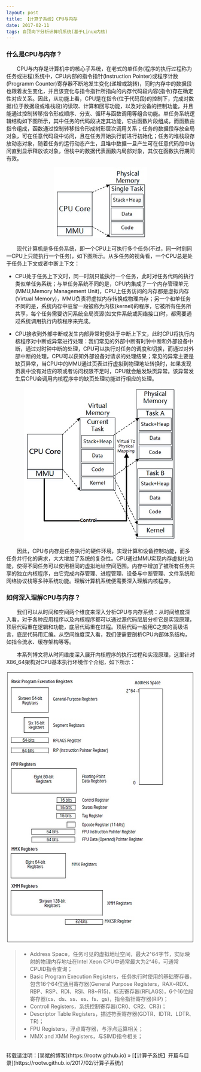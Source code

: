 ```yaml
---
layout: post
title: 【计算子系统】CPU与内存
date: 2017-02-11
tags: 自顶向下分析计算机系统(基于Linux内核)
---
```


### 什么是CPU与内存？

&emsp;&emsp;CPU与内存是计算机中的核心子系统，在老式的单任务(程序的执行过程称为任务或进程)系统中，CPU内部的指令指针(Instruction Pointer)或程序计数(Programm Counter)寄存器不断地发生变化(递增或跳转)，同时内存中的数据段也跟着发生变化，并且该变化与指令指针所指向的内存代码段内容(指令)存在确定性对应关系。因此，从功能上看，CPU是在指令(位于代码段)的控制下，完成对数据(位于数据段或堆栈段)的读取、计算和回写功能，以及对设备的控制功能，并且能通过控制转移指令形成顺序、分支、循环与函数调用等组合功能。单任务系统逻辑结构如下图所示，其中任务的代码段决定其功能，它由函数片段组成，而函数由指令组成，函数通过控制转移指令形成树形层次调用关系；任务的数据段存放全局对象，可在任意代码段中访问，且在任务开始执行前进行初始化；任务的堆栈段存放动态对象，随着任务的运行动态产生，且堆中数据一旦产生可在任意代码段中访问直到显示释放该对象，但栈中的数据代表函数内局部对象，其仅在函数执行期间有效。

<div align="center">                                                             
    <img src="/images/posts/i440fx/CPU_single.jpg" height="190" width="250">  
</div>

&emsp;&emsp;现代计算机是多任务系统，即一个CPU上可执行多个任务(不过，同一时刻同一CPU上只能执行一个任务)，如下图所示。从多任务的视角看，一个CPU总是处于任务上下文或者中断上下文：

* CPU处于任务上下文时，同一时刻只能执行一个任务，此时对任务代码的执行类似单任务系统；与单任务系统不同的是，CPU内集成了一个内存管理单元(MMU,Memory Management Unit)，CPU上任务访问的内存都是虚拟内存(Virtual Memory)，MMU负责将虚拟内存转换成物理内存；另一个和单任务不同的是，系统内存中驻留一段被称为内核(kernel)的程序，它被所有任务所共享，每个任务需要访问系统全局资源(如文件系统或网络接口)时，都需要通过系统调用执行内核程序来完成。

* CPU接收到外部中断或发生内部异常时便处于中断上下文，此时CPU将执行内核程序对中断或异常进行处理：我们常见的外部中断有时钟中断和外部设备中断，通过对时钟中断的处理，CPU可以执行对任务的调度和切换，而通过对外部中断的处理，CPU可以获知外部设备对请求的处理结果；常见的异常主要是缺页异常，当CPU中的MMU通过页表进行虚拟到物理地址转换时，如果发现页表中没有对应的项或者访问权限不足时，CPU就会触发缺页异常。该异常发生后CPU会调用内核程序中的缺页处理功能进行相应的处理。

<div align="center">                                                                
    <img src="/images/posts/i440fx/CPU_multitask.jpg" height="410" width="410">     
</div>

&emsp;&emsp;因此，CPU与内存是任务执行的硬件环境，实现计算和设备控制功能，而多任务并行化的需求，大大增加了系统的复杂性。CPU通过MMU实现内存虚拟化功能，使得不同任务可以使用相同的虚拟地址空间范围。内存中增加了被所有任务共享的独立内核程序，由它完成内存管理、进程管理、设备与中断管理、文件系统和网络协议栈等多种系统功能。理解计算机系统便需要深入理解内核程序。

### 如何深入理解CPU与内存？

&emsp;&emsp;我们可以从时间和空间两个维度来深入分析CPU与内存系统：从时间维度深入看，对于各种应用程序以及内核程序都可以通过源代码层层分析它是实现原理，顶层代码重在逻辑和功能，底层代码重在过程。顶层代码一般用C之类的高级语言，底层代码用汇编。从空间维度深入看，我们便需要剖析CPU内部体系结构，如指令流水、缓存架构等等。

&emsp;&emsp;本系列博文将从时间维度深入展开内核程序的执行过程和实现原理，这里针对X86_64架构对CPU基本执行环境作个介绍，如下所示：

<div align="center">                                                             
    <img src="/images/posts/i440fx/CPU_x86_64.jpg" height="730" width="590">  
</div> 

>* Address Space，任务可见的虚拟地址空间，最大2^64字节，实际映射的物理内存地址在Intel Xeon CPU中通常最大为2^46，可通常CPUID指令查询；
>* Basic Program Execution Registers，任务执行时使用的基础寄存器，包含16个64位通用寄存器(General Purpose Registers，RAX~RDX、RBP、RSP、RDI、RSI、R8~R15)，标志寄存器(RFLAGS)，6个16位段寄存器(cs、ds、ss、es、fs、gs)，指令指针寄存器(RIP)；
>* Controll Registers，系统控制寄存器(CR0、CR2、CR3)；
>* Descriptor Table Registers，描述符表寄存器(GDTR、IDTR、LDTR、TR)；
>* FPU Registers，浮点寄存器，与浮点运算相关；
>* MMX and XMM Registers，与SIMD指令相关；

<br>
转载请注明：[吴斌的博客](https://rootw.github.io) » [【计算子系统】开篇与目录](https://rootw.github.io/2017/02/计算子系统/) 
